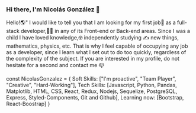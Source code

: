 ### Hi there, I'm Nicolás González 👋

Hello!🌎" I would like to tell you that I am looking for my first job💼 as a full-stack developer,👨‍💻 in any of its Front-end or Back-end areas. Since I was a child I have loved knowledge,🤓 independently studying ✍️ new things, mathematics, physics, etc. That is why I feel capable of occupying any job as a developer, since I learn what I set out to do too quickly, regardless of the complexity of the subject. If you are interested in my profile, do not hesitate for a second and contact me 📪

const NicolasGonzalez = {
  Soft Skills: ["I'm proactive", "Team Player", "Creative", "Hard-Working"], 
  Tech Skills: [Javascript, Python, Pandas, Matplotlib, HTML, CSS, React, Redux, Nodejs, Sequelize, 
                PostgreSQL, Express, Styled-Components, Git and Github],
  Learning now: [Bootstrap, React-Boostrap] 
}	

<!--
**nicolasgonzalez98/nicolasgonzalez98** is a ✨ _special_ ✨ repository because its `README.md` (this file) appears on your GitHub profile.

Here are some ideas to get you started:

- 🔭 I’m currently working on ...
- 🌱 I’m currently learning ...
- 👯 I’m looking to collaborate on ...
- 🤔 I’m looking for help with ...
- 💬 Ask me about ...
- 📫 How to reach me: ...
- 😄 Pronouns: ...
- ⚡ Fun fact: ...
-->
